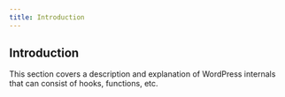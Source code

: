 ```yaml
---
title: Introduction
---
```


## Introduction

This section covers a description and explanation of WordPress internals that can consist of hooks, functions, etc.